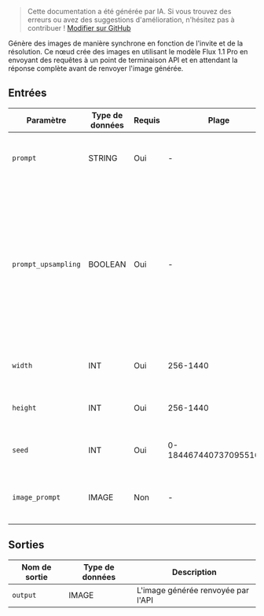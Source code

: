 > Cette documentation a été générée par IA. Si vous trouvez des erreurs ou avez des suggestions d'amélioration, n'hésitez pas à contribuer ! [Modifier sur GitHub](https://github.com/Comfy-Org/embedded-docs/blob/main/comfyui_embedded_docs/docs/FluxProImageNode/fr.md)

Génère des images de manière synchrone en fonction de l'invite et de la résolution. Ce nœud crée des images en utilisant le modèle Flux 1.1 Pro en envoyant des requêtes à un point de terminaison API et en attendant la réponse complète avant de renvoyer l'image générée.

## Entrées

| Paramètre | Type de données | Requis | Plage | Description |
|-----------|-----------|----------|-------|-------------|
| `prompt` | STRING | Oui | - | Invite pour la génération d'image (par défaut : chaîne vide) |
| `prompt_upsampling` | BOOLEAN | Oui | - | Indique s'il faut effectuer un suréchantillonnage sur l'invite. Si actif, modifie automatiquement l'invite pour une génération plus créative, mais les résultats sont non déterministes (la même graine ne produira pas exactement le même résultat). (par défaut : False) |
| `width` | INT | Oui | 256-1440 | Largeur de l'image en pixels (par défaut : 1024, pas : 32) |
| `height` | INT | Oui | 256-1440 | Hauteur de l'image en pixels (par défaut : 768, pas : 32) |
| `seed` | INT | Oui | 0-18446744073709551615 | La graine aléatoire utilisée pour créer le bruit. (par défaut : 0) |
| `image_prompt` | IMAGE | Non | - | Image de référence optionnelle pour guider la génération |

## Sorties

| Nom de sortie | Type de données | Description |
|-------------|-----------|-------------|
| `output` | IMAGE | L'image générée renvoyée par l'API |
